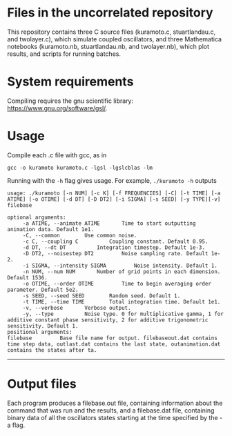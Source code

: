# Files in the uncorrelated repository
This repository contains three C source files (kuramoto.c, stuartlandau.c, and twolayer.c), which simulate coupled oscillators, and three Mathematica notebooks (kuramoto.nb, stuartlandau.nb, and twolayer.nb), which plot results, and scripts for running batches.
# System requirements
Compiling requires the gnu scientific library: https://www.gnu.org/software/gsl/.
# Usage
Compile each .c file with gcc, as in
```
gcc -o kuramoto kuramoto.c -lgsl -lgslcblas -lm
```
Running with the `-h` flag gives usage. For example, `./kuramoto -h` outputs
```
usage: ./kuramoto [-n NUM] [-c K] [-f FREQUENCIES] [-C] [-t TIME] [-a ATIME] [-o OTIME] [-d DT] [-D DT2] [-i SIGMA] [-s SEED] [-y TYPE][-v] filebase 

optional arguments:
	 -a ATIME, --animate ATIME 		 Time to start outputting animation data. Default 1e1. 
	 -C, --common  		 Use common noise.
	 -c C, --coupling C 		 Coupling constant. Default 0.95.
	 -d DT, --dt DT 		 Integration timestep. Default 1e-3.
	 -D DT2, --noisestep DT2 		 Noise sampling rate. Default 1e-2.
	 -i SIGMA, --intensity SIGMA 		 Noise intensity. Default 1.
	 -n NUM, --num NUM 		 Number of grid points in each dimension. Default 1536.
	 -o OTIME, --order OTIME 		 Time to begin averaging order parameter. Default 5e2.
	 -s SEED, --seed SEED 		 Random seed. Default 1.
	 -t TIME, --time TIME 		 Total integration time. Default 1e1.
	 -v, --verbose 		 Verbose output.
	 -y, --type 		 Noise type. 0 for multiplicative gamma, 1 for additive constant phase sensitivity, 2 for additive trigonometric sensitivity. Default 1.
positional arguments:
filebase 		 Base file name for output. filebaseout.dat contains time step data, outlast.dat contains the last state, outanimation.dat contains the states after ta.

```
___
# Output files
Each program produces a filebase.out file, containing information about the command that was run and the results, and a filebase.dat file, containing binary data of all the oscillators states starting at the time specified by the -a flag. 
